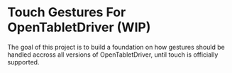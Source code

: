 # Touch Gestures For OpenTabletDriver (WIP)

The goal of this project is to build a foundation on how gestures should be handled accross all versions of OpenTabletDriver, until touch is officially supported.